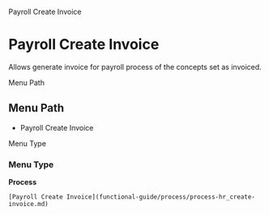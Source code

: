 
Payroll Create Invoice
# Payroll Create Invoice


Allows generate invoice for payroll process of the concepts set as invoiced.

Menu Path
## Menu Path



- Payroll Create Invoice

Menu Type
### Menu Type

**Process**


```
[Payroll Create Invoice](functional-guide/process/process-hr_create-invoice.md)
```